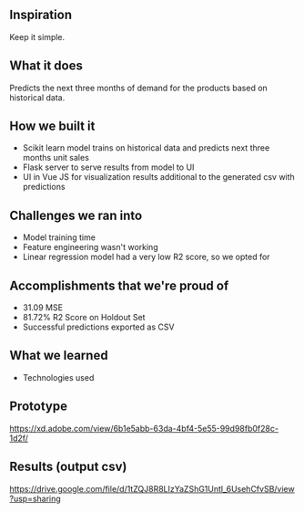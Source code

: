 ## Inspiration
Keep it simple.

## What it does
Predicts the next three months of demand for the products based on historical data.

## How we built it
- Scikit learn model trains on historical data and predicts next three months unit sales
- Flask server to serve results from model to UI
- UI in Vue JS for visualization results additional to the generated csv with predictions

## Challenges we ran into
- Model training time
- Feature engineering wasn't working
- Linear regression model had a very low R2 score, so we opted for 

## Accomplishments that we're proud of
- 31.09 MSE
- 81.72% R2 Score on Holdout Set
- Successful predictions exported as CSV

## What we learned
- Technologies used

## Prototype
https://xd.adobe.com/view/6b1e5abb-63da-4bf4-5e55-99d98fb0f28c-1d2f/

## Results (output csv)
https://drive.google.com/file/d/1tZQJ8R8LIzYaZShG1Untl_6UsehCfvSB/view?usp=sharing
